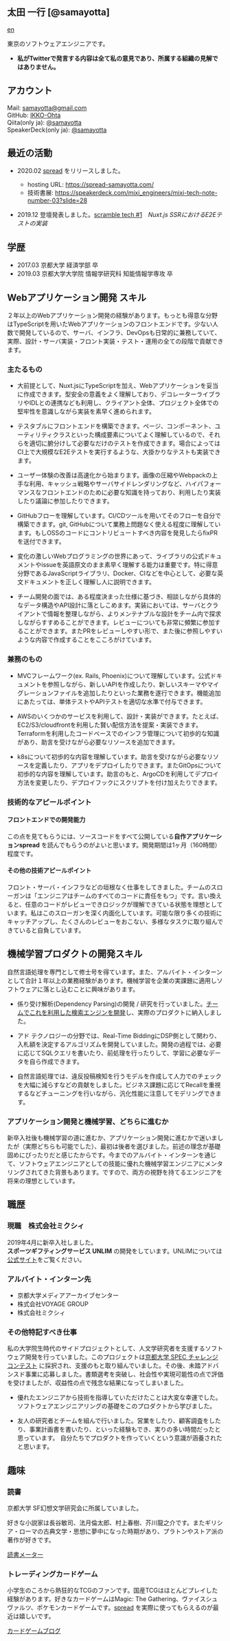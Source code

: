 ## 太田 一行 [@samayotta]
[en](./enREADME.md)

東京のソフトウェアエンジニアです。 

- **私がTwitterで発言する内容は全て私の意見であり、所属する組織の見解ではありません。**



## アカウント

Mail: samayotta@gmail.com  
GitHub: [IKKO-Ohta](https://github.com/IKKO-Ohta)  
Qiita(only ja): [@samayotta](https://qiita.com/samayotta)  
SpeakerDeck(only ja): [@samayotta](https://speakerdeck.com/samayotta)

## 最近の活動

- 2020.02 [spread](https://github.com/IKKO-Ohta/spread) をリリースしました。
  - hosting URL: https://spread-samayotta.com/
  - 技術書展: https://speakerdeck.com/mixi_engineers/mixi-tech-note-number-03?slide=28

- 2019.12 登壇発表しました。[scramble tech #1](https://scramble.connpass.com/event/157710/?utm_campaign=recent_events&utm_source=feed&utm_medium=atom)　*Nuxt.js SSRにおけるE2Eテストの実装*

## 学歴

- 2017.03 京都大学 経済学部 卒
- 2019.03 京都大学大学院 情報学研究科 知能情報学専攻 卒


## Webアプリケーション開発 スキル

２年以上のWebアプリケーション開発の経験があります。もっとも得意な分野はTypeScriptを用いたWebアプリケーションのフロントエンドです。少ない人数で開発しているので、サーバ、インフラ、DevOpsも日常的に兼務していて、実際、設計・サーバ実装・フロント実装・テスト・運用の全ての段階で貢献できます。


### 主たるもの
 - 大前提として、Nuxt.jsにTypeScriptを加え、Webアプリケーションを妥当に作成できます。型安全の意義をよく理解しており、デコレーターライブラリやIDLとの連携なども利用し、クライアント全体、プロジェクト全体での堅牢性を意識しながら実装を素早く進められます。 
 
- テスタブルにフロントエンドを構築できます。ページ、コンポーネント、ユーティリティクラスといった構成要素についてよく理解しているので、それらを適切に腑分けして必要なだけのテストを作成できます。場合によってはCI上で大規模なE2Eテストを実行するような、大掛かりなテストも実装できます。

- ユーザー体験の改善は高速化から始まります。画像の圧縮やWebpackの上手な利用、キャッシュ戦略やサーバサイドレンダリングなど、ハイパフォーマンスなフロントエンドのために必要な知識を持っており、利用したり実装したり議論に参加したりできます。  

- GitHubフローを理解しています。CI/CDツールを用いてそのフローを自分で構築できます。git, GitHubについて業務上問題なく使える程度に理解しています。もしOSSのコードにコントリビュートすべき内容を発見したらfixPRを送付できます。

- 変化の激しいWebプログラミングの世界にあって、ライブラリの公式ドキュメントやissueを英語原文のまま素早く理解する能力は重要です。特に得意分野であるJavaScriptライブラリ、Docker、CIなどを中心として、必要な英文ドキュメントを正しく理解し人に説明できます。  

- チーム開発の面では、ある程度決まった仕様に基づき、相談しながら具体的なデータ構造やAPI設計に落としこめます。実装においては、サーバとクライアントで情報を整理しながら、よりメンテナブルな設計をチーム内で探求しながらすすめることができます。レビューについても非常に頻繁に参加することができます。またPRをレビューしやすい形で、また後に参照しやすいような内容で作成することをこころがけています。 

### 兼務のもの

- MVCフレームワーク(ex. Rails, Phoenix)について理解しています。公式ドキュメントを参照しながら、新しいAPIを作成したり、新しいスキーマやマイグレーションファイルを追加したりといった業務を遂行できます。機能追加にあたっては、単体テストやAPIテストを適切な水準で付与できます。

- AWSのいくつかのサービスを利用して、設計・実装ができます。たとえば、EC2/S3/cloudfrontを利用した賢い配信方法を提案・実装できます。Terraformを利用したコードベースでのインフラ管理について初歩的な知識があり、助言を受けながら必要なリソースを追加できます。

- k8sについて初歩的な内容を理解しています。助言を受けながら必要なリソースを定義したり、アプリをデプロイしたりできます。またGitOpsについて初歩的な内容を理解しています。助言のもと、ArgoCDを利用してデプロイ方法を変更したり、デプロイフックにスクリプトを付け加えたりできます。
  
### 技術的なアピールポイント

#### フロントエンドでの開発能力

この点を見てもらうには、ソースコードをすべて公開している**自作アプリケーションspread** を読んでもらうのがよいと思います。開発期間は1ヶ月（160時間）程度です。

#### その他の技術アピールポイント

フロント・サーバ・インフラなどの垣根なく仕事をしてきました。チームのスローガンは「エンジニアはチームのすべてのコードに責任をもつ」です。言い換えると、任意のコードがレビューできロジックが理解できている状態を理想としています。私はこのスローガンを深く内面化しています。可能な限り多くの技術にキャッチアップし、たくさんのレビューをおこない、多様なタスクに取り組んできていると自負しています。

## 機械学習プロダクトの開発スキル

自然言語処理を専門として修士号を得ています。また、アルバイト・インターンとして合計１年以上の業務経験があります。機械学習を企業の実課題に適用しソフトウェアに落とし込むことに興味があります。

- 係り受け解析(Dependency Parsing)の開発 / 研究を行っていました。[チームでこれを利用した検索エンジンを開発](https://github.com/IKKO-Ohta/Text2Feature)し、実際のプロダクトに納入しました。
 
- アド テクノロジーの分野では、Real-Time BiddingにDSP側として関わり、入札額を決定するアルゴリズムを開発していました。開発の過程では、必要に応じてSQLクエリを書いたり、前処理を行ったりして、学習に必要なデータを自ら作成できます。

- 自然言語処理では、違反投稿検知を行うモデルを作成して人力でのチェックを大幅に減らすなどの貢献をしました。ビジネス課題に応じてRecallを重視するなどチューニングを行いながら、汎化性能に注意してモデリングできます。

### アプリケーション開発と機械学習、どちらに進むか

新卒入社後も機械学習の道に進むか、アプリケーション開発に進むかで迷いましたが（実際どちらも可能でした）、最初は後者を選びました。前述の理念が基礎固めにぴったりだと感じたからです。今までのアルバイト・インターンを通じて、ソフトウェアエンジニアとしての技能に優れた機械学習エンジニアにメンタリングされてきた背景もあります。ですので、両方の視野を持てるエンジニアを将来の理想としています。

## 職歴

### 現職　株式会社ミクシィ 

2019年4月に新卒入社しました。  
**スポーツギフティングサービス UNLIM** の開発をしています。UNLIMについては[公式サイト](https://unlim.team/)をご覧ください。


### アルバイト・インターン先

- 京都大学メディアアーカイブセンター
- 株式会社VOYAGE GROUP
- 株式会社ミクシィ

### その他特記すべき仕事

私の大学院生時代のサイドプロジェクトとして、人文学研究者を支援するソフトウェア開発を行っていました。このプロジェクトは[京都大学 SPEC チャレンジコンテスト](http://www.kikin.kyoto-u.ac.jp/spec/2017/05.html) に採択され、支援のもと取り組んでいました。その後、未踏アドバンスド事業に応募しました。書類選考を突破し、社会性や実現可能性の点で評価を受けましたが、収益性の点で残念な結果になってしまいました。

- 優れたエンジニアから技術を指導していただけたことは大変な幸運でした。ソフトウェアエンジニアリングの基礎をこのプロダクトから学びました。

- 友人の研究者とチームを組んで行いました。営業をしたり、顧客調査をしたり、事業計画書を書いたり、といった経験もでき、実りの多い時間だったと思っています。 自分たちでプロダクトを作っていくという意識が涵養されたと思います。


## 趣味

### 読書

京都大学 SF幻想文学研究会に所属していました。

好きな小説家は長谷敏司、法月倫太郎、村上春樹、芥川龍之介です。またギリシア・ローマの古典文学・思想に夢中になった時期があり、プラトンやストア派の著作が好きです。

[読書メーター](https://bookmeter.com/users/304053)

### トレーディングカードゲーム

小学生のころから熱狂的なTCGのファンです。国産TCGはほとんどプレイした経験があります。好きなカードゲームはMagic: The Gathering、ヴァイスシュヴァルツ、ポケモンカードゲームです。[spread](https://github.com/IKKO-Ohta/spread) を実際に使ってもらえるのが最近は嬉しいです。

[カードゲームブログ](https://note.com/samayotta)
